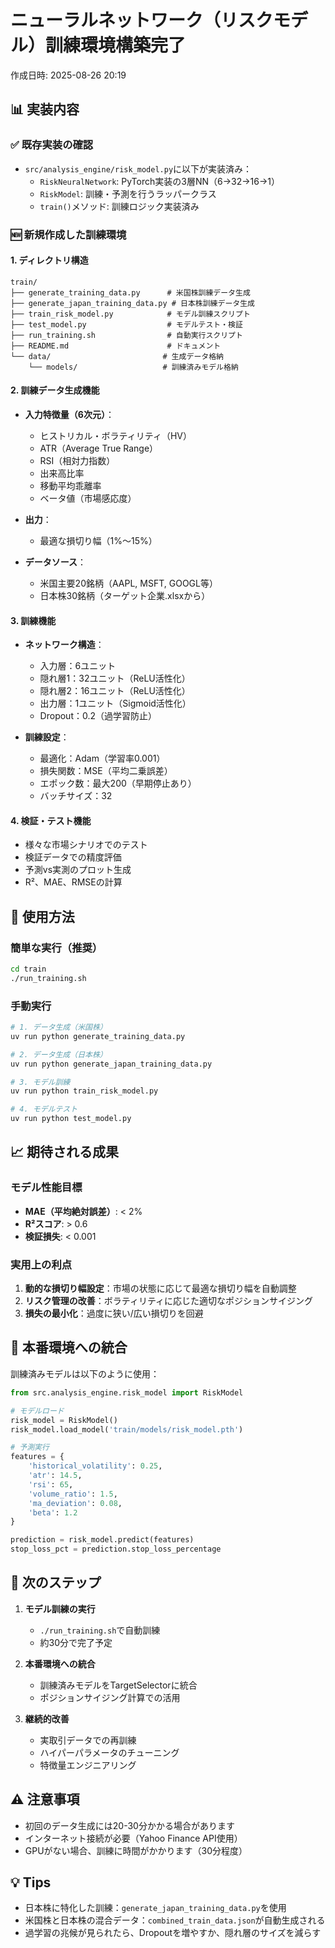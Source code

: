 # ニューラルネットワーク（リスクモデル）訓練環境構築完了
作成日時: 2025-08-26 20:19

## 📊 実装内容

### ✅ 既存実装の確認
- `src/analysis_engine/risk_model.py`に以下が実装済み：
  - `RiskNeuralNetwork`: PyTorch実装の3層NN（6→32→16→1）
  - `RiskModel`: 訓練・予測を行うラッパークラス
  - `train()`メソッド: 訓練ロジック実装済み

### 🆕 新規作成した訓練環境

#### 1. **ディレクトリ構造**
```
train/
├── generate_training_data.py      # 米国株訓練データ生成
├── generate_japan_training_data.py # 日本株訓練データ生成
├── train_risk_model.py            # モデル訓練スクリプト
├── test_model.py                  # モデルテスト・検証
├── run_training.sh                # 自動実行スクリプト
├── README.md                      # ドキュメント
└── data/                         # 生成データ格納
    └── models/                   # 訓練済みモデル格納
```

#### 2. **訓練データ生成機能**
- **入力特徴量（6次元）**：
  - ヒストリカル・ボラティリティ（HV）
  - ATR（Average True Range）
  - RSI（相対力指数）
  - 出来高比率
  - 移動平均乖離率
  - ベータ値（市場感応度）

- **出力**：
  - 最適な損切り幅（1%〜15%）

- **データソース**：
  - 米国主要20銘柄（AAPL, MSFT, GOOGL等）
  - 日本株30銘柄（ターゲット企業.xlsxから）

#### 3. **訓練機能**
- **ネットワーク構造**：
  - 入力層：6ユニット
  - 隠れ層1：32ユニット（ReLU活性化）
  - 隠れ層2：16ユニット（ReLU活性化）
  - 出力層：1ユニット（Sigmoid活性化）
  - Dropout：0.2（過学習防止）

- **訓練設定**：
  - 最適化：Adam（学習率0.001）
  - 損失関数：MSE（平均二乗誤差）
  - エポック数：最大200（早期停止あり）
  - バッチサイズ：32

#### 4. **検証・テスト機能**
- 様々な市場シナリオでのテスト
- 検証データでの精度評価
- 予測vs実測のプロット生成
- R²、MAE、RMSEの計算

## 🎯 使用方法

### 簡単な実行（推奨）
```bash
cd train
./run_training.sh
```

### 手動実行
```bash
# 1. データ生成（米国株）
uv run python generate_training_data.py

# 2. データ生成（日本株）
uv run python generate_japan_training_data.py

# 3. モデル訓練
uv run python train_risk_model.py

# 4. モデルテスト
uv run python test_model.py
```

## 📈 期待される成果

### モデル性能目標
- **MAE（平均絶対誤差）**: < 2%
- **R²スコア**: > 0.6
- **検証損失**: < 0.001

### 実用上の利点
1. **動的な損切り幅設定**：市場の状態に応じて最適な損切り幅を自動調整
2. **リスク管理の改善**：ボラティリティに応じた適切なポジションサイジング
3. **損失の最小化**：過度に狭い/広い損切りを回避

## 🔧 本番環境への統合

訓練済みモデルは以下のように使用：

```python
from src.analysis_engine.risk_model import RiskModel

# モデルロード
risk_model = RiskModel()
risk_model.load_model('train/models/risk_model.pth')

# 予測実行
features = {
    'historical_volatility': 0.25,
    'atr': 14.5,
    'rsi': 65,
    'volume_ratio': 1.5,
    'ma_deviation': 0.08,
    'beta': 1.2
}

prediction = risk_model.predict(features)
stop_loss_pct = prediction.stop_loss_percentage
```

## 📝 次のステップ

1. **モデル訓練の実行**
   - `./run_training.sh`で自動訓練
   - 約30分で完了予定

2. **本番環境への統合**
   - 訓練済みモデルをTargetSelectorに統合
   - ポジションサイジング計算での活用

3. **継続的改善**
   - 実取引データでの再訓練
   - ハイパーパラメータのチューニング
   - 特徴量エンジニアリング

## ⚠️ 注意事項

- 初回のデータ生成には20-30分かかる場合があります
- インターネット接続が必要（Yahoo Finance API使用）
- GPUがない場合、訓練に時間がかかります（30分程度）

## 💡 Tips

- 日本株に特化した訓練：`generate_japan_training_data.py`を使用
- 米国株と日本株の混合データ：`combined_train_data.json`が自動生成される
- 過学習の兆候が見られたら、Dropoutを増やすか、隠れ層のサイズを減らす